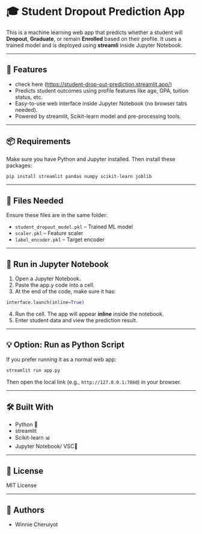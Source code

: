 # 🎓 Student Dropout Prediction App

This is a machine learning web app that predicts whether a student will **Dropout**, **Graduate**, or remain **Enrolled** based on their profile. It uses a trained model and is deployed using **streamli** inside Jupyter Notebook.

---

## 🚀 Features
- check here (https://student-drop-out-prediction.streamlit.app/)
- Predicts student outcomes using profile features like age, GPA, tuition status, etc.
- Easy-to-use web interface inside Jupyter Notebook (no browser tabs needed).
- Powered by streamlit, Scikit-learn model and pre-processing tools.
  
---

## 📦 Requirements

Make sure you have Python and Jupyter installed. Then install these packages:

```bash
pip install streamlit pandas numpy scikit-learn joblib
```

---

## 📁 Files Needed

Ensure these files are in the same folder:
- `student_dropout_model.pkl` – Trained ML model
- `scaler.pkl` – Feature scaler
- `label_encoder.pkl` – Target encoder

---

## 🧪 Run in Jupyter Notebook

1. Open a Jupyter Notebook.
2. Paste the  app.y code into a cell.
3. At the end of the code, make sure it has:

```python
interface.launch(inline=True)
```

4. Run the cell. The app will appear **inline** inside the notebook.
5. Enter student data and view the prediction result.

---

## 💡 Option: Run as Python Script

If you prefer running it as a normal web app:

```bash
streamlit run app.py
```

Then open the local link (e.g., `http://127.0.0.1:7860`) in your browser.

---

## 🛠 Built With

- Python 🐍
- streamlit
- Scikit-learn 📊
- Jupyter Notebook/ VSC📓

---

## 📄 License

MIT License

---

## 👤 Authors

- Winnie Cheruiyot


